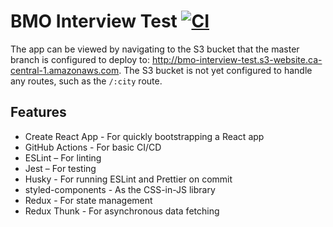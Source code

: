 # BMO Interview Test [![CI](https://github.com/karlpawlowicz/package-test/workflows/CI/badge.svg?branch=master)](https://github.com/karlpawlowicz/package-test/actions?query=workflow%3ACI+branch%3Amaster)

The app can be viewed by navigating to the S3 bucket that the master branch is configured to deploy to: http://bmo-interview-test.s3-website.ca-central-1.amazonaws.com. The S3 bucket is not yet configured to handle any routes, such as the `/:city` route.

## Features

- Create React App - For quickly bootstrapping a React app
- GitHub Actions - For basic CI/CD
- ESLint – For linting
- Jest – For testing
- Husky - For running ESLint and Prettier on commit
- styled-components - As the CSS-in-JS library
- Redux - For state management
- Redux Thunk - For asynchronous data fetching
